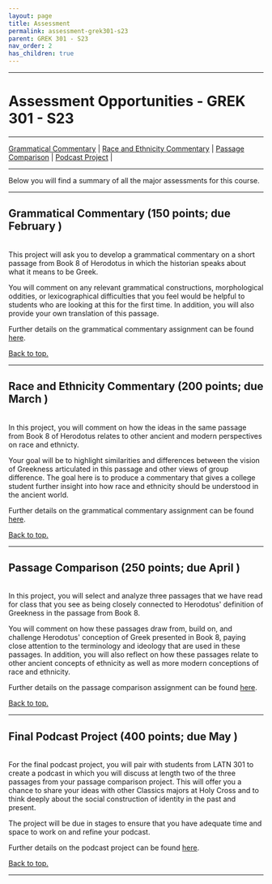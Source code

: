 ```yaml
---
layout: page
title: Assessment
permalink: assessment-grek301-s23
parent: GREK 301 - S23
nav_order: 2
has_children: true
---
```

***

# Assessment Opportunities - GREK 301 - S23

***

[Grammatical Commentary](#grammatical-commentary) \| [Race and Ethnicity Commentary](#race-ethnicity-commentary) \| [Passage Comparison](#passage-comparison) \| [Podcast Project](#podcast-project) \|

***

Below you will find a summary of all the major assessments for this course. 

***

## Grammatical Commentary (150 points; due February )
&nbsp;  
This project will ask you to develop a grammatical commentary on a short passage from Book 8 of Herodotus in which the historian speaks about what it means to be Greek. 

You will comment on any relevant grammatical constructions, morphological oddities, or lexicographical difficulties that you feel would be helpful to students who are looking at this for the first time. In addition, you will also provide your own translation of this passage.

Further details on the grammatical commentary  assignment can be found [here](link).

[Back to top.](#top)

***

## Race and Ethnicity Commentary (200 points; due March )
&nbsp;  
In this project, you will comment on how the ideas in the same passage from Book 8 of Herodotus relates to other ancient and modern perspectives on race and ethnicty. 

Your goal will be to highlight similarities and differences between the vision of Greekness articulated in this passage and other views of group difference. The goal here is to produce a commentary that gives a college student further insight into how race and ethnicity should be understood in the ancient world. 

Further details on the grammatical commentary  assignment can be found [here](link).

[Back to top.](#top)

***

## Passage Comparison (250 points; due April )
&nbsp;  
In this project, you will select and analyze three passages that we have read for class that you see as being closely connected to Herodotus' definition of Greekness in the passage from Book 8. 

You will comment on how these passages draw from, build on, and challenge Herodotus' conception of Greek presented in Book 8, paying close attention to the terminology and ideology that are used in these passages. In addition, you will also reflect on how these passages relate to other ancient concepts of ethnicity as well as more modern conceptions of race and ethnicity.

Further details on the passage comparison assignment can be found [here](link).

[Back to top.](#top)

***

## Final Podcast Project (400 points; due May )
&nbsp;  
For the final podcast project, you will pair with students from LATN 301 to create a podcast in which you will discuss at length two of the three passages from your passage comparison project. This will offer you a chance to share your ideas with other Classics majors at Holy Cross and to think deeply about the social construction of identity in the past and present.

The project will be due in stages to ensure that you have adequate time and space to work on and refine your podcast.

Further details on the podcast project can be found [here](link).

[Back to top.](#top)

***
